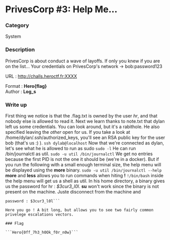 # PrivesCorp #3: Help Me...

### Category

System

### Description

PrivesCorp is about conduct a wave of layoffs. If only you knew if you are on the list...
Your credentials on PrivesCorp's network -> bob:password123

URL : http://challs.heroctf.fr:XXXX

Format : **Hero{flag}**<br>
Author : **Log_s**

### Write up

First thing we notice is that the .flag.txt is owned by the user *hr*, and that nobody else is allowed to read it.
Next we learn thanks to note.txt that dylan left us some credentials. You can look around, but it's a rabithole. He also specified leaving the *other* open for us. If you take a look at /home/dylan/.ssh/authorized\_keys, you'll see an RSA public key for the user bob (that's us :) ).
```ssh dylab@localhost```
Now that we're connected as dylan, let's see what he is allowed to run as sudo
```sudo -l```
He can run /bin/journalctl as util.
```sudo -u util /bin/journalctl```
We get no entries because the first PID is not the one it should be (we're in a docker). But if you run the following with a small enough terminal size, the help menu will be displayed using the **more** binary.
```sudo -u util /bin/journalctl --help```
**more** and **less** allows you to run commands when hiting **!**
```!/bin/bash```
inside the help menu will get us a shell as util.
In his home directory, a binary gives us the password for hr : *$3cur3_l0l*. **su** won't work since the binary is not present on the machine. Juste disconnect from the machine and
```ssh hr@ip
password : $3cur3_l0l```

Here you go ! A bit long, but allows you to see two fairly common privelege escalations vectors.

### Flag

```Hero{0ff_7h3_h0Ok_f0r_n0w}```
